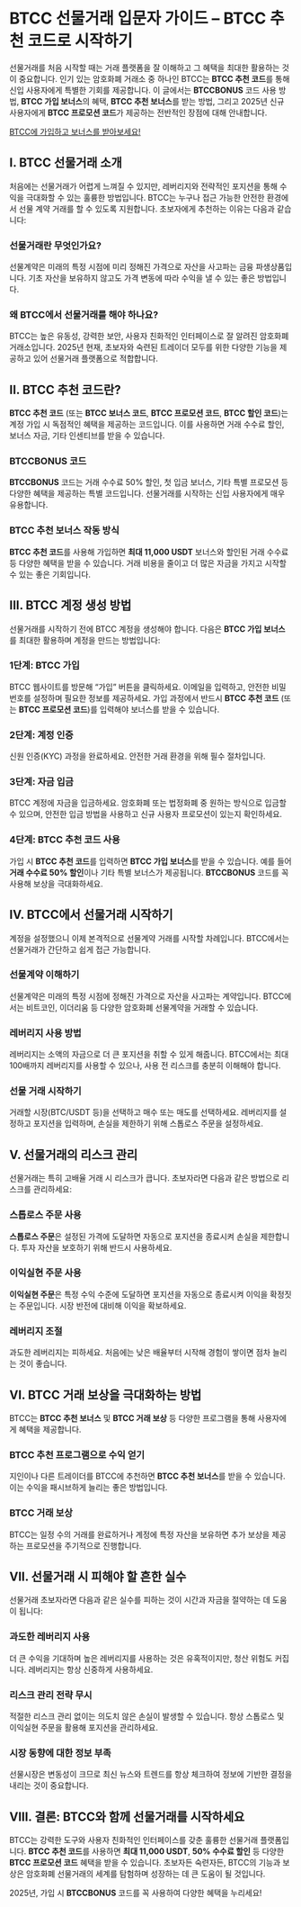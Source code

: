 <h1>BTCC 선물거래 입문자 가이드 – BTCC 추천 코드로 시작하기</h1>

<p>선물거래를 처음 시작할 때는 거래 플랫폼을 잘 이해하고 그 혜택을 최대한 활용하는 것이 중요합니다. 인기 있는 암호화폐 거래소 중 하나인 BTCC는 <strong>BTCC 추천 코드</strong>를 통해 신입 사용자에게 특별한 기회를 제공합니다. 이 글에서는 <strong>BTCCBONUS</strong> 코드 사용 방법, <strong>BTCC 가입 보너스</strong>의 혜택, <strong>BTCC 추천 보너스</strong>를 받는 방법, 그리고 2025년 신규 사용자에게 <strong>BTCC 프로모션 코드</strong>가 제공하는 전반적인 장점에 대해 안내합니다.</p>
<a href="https://partner.btcc.com/us/c/BTCCBONUS/9303" target="_blank">BTCC에 가입하고 보너스를 받아보세요!</a>

<h2>I. BTCC 선물거래 소개</h2>
<p>처음에는 선물거래가 어렵게 느껴질 수 있지만, 레버리지와 전략적인 포지션을 통해 수익을 극대화할 수 있는 훌륭한 방법입니다. BTCC는 누구나 접근 가능한 안전한 환경에서 선물 계약 거래를 할 수 있도록 지원합니다. 초보자에게 추천하는 이유는 다음과 같습니다:</p>

<h3>선물거래란 무엇인가요?</h3>
<p>선물계약은 미래의 특정 시점에 미리 정해진 가격으로 자산을 사고파는 금융 파생상품입니다. 기초 자산을 보유하지 않고도 가격 변동에 따라 수익을 낼 수 있는 좋은 방법입니다.</p>

<h3>왜 BTCC에서 선물거래를 해야 하나요?</h3>
<p>BTCC는 높은 유동성, 강력한 보안, 사용자 친화적인 인터페이스로 잘 알려진 암호화폐 거래소입니다. 2025년 현재, 초보자와 숙련된 트레이더 모두를 위한 다양한 기능을 제공하고 있어 선물거래 플랫폼으로 적합합니다.</p>

<h2>II. BTCC 추천 코드란?</h2>
<p><strong>BTCC 추천 코드</strong> (또는 <strong>BTCC 보너스 코드</strong>, <strong>BTCC 프로모션 코드</strong>, <strong>BTCC 할인 코드</strong>)는 계정 가입 시 독점적인 혜택을 제공하는 코드입니다. 이를 사용하면 거래 수수료 할인, 보너스 자금, 기타 인센티브를 받을 수 있습니다.</p>

<h3>BTCCBONUS 코드</h3>
<p><strong>BTCCBONUS</strong> 코드는 거래 수수료 50% 할인, 첫 입금 보너스, 기타 특별 프로모션 등 다양한 혜택을 제공하는 특별 코드입니다. 선물거래를 시작하는 신입 사용자에게 매우 유용합니다.</p>

<h3>BTCC 추천 보너스 작동 방식</h3>
<p><strong>BTCC 추천 코드</strong>를 사용해 가입하면 <strong>최대 11,000 USDT</strong> 보너스와 할인된 거래 수수료 등 다양한 혜택을 받을 수 있습니다. 거래 비용을 줄이고 더 많은 자금을 가지고 시작할 수 있는 좋은 기회입니다.</p>

<h2>III. BTCC 계정 생성 방법</h2>
<p>선물거래를 시작하기 전에 BTCC 계정을 생성해야 합니다. 다음은 <strong>BTCC 가입 보너스</strong>를 최대한 활용하며 계정을 만드는 방법입니다:</p>

<h3>1단계: BTCC 가입</h3>
<p>BTCC 웹사이트를 방문해 “가입” 버튼을 클릭하세요. 이메일을 입력하고, 안전한 비밀번호를 설정하며 필요한 정보를 제공하세요. 가입 과정에서 반드시 <strong>BTCC 추천 코드</strong> (또는 <strong>BTCC 프로모션 코드</strong>)를 입력해야 보너스를 받을 수 있습니다.</p>

<h3>2단계: 계정 인증</h3>
<p>신원 인증(KYC) 과정을 완료하세요. 안전한 거래 환경을 위해 필수 절차입니다.</p>

<h3>3단계: 자금 입금</h3>
<p>BTCC 계정에 자금을 입금하세요. 암호화폐 또는 법정화폐 중 원하는 방식으로 입금할 수 있으며, 안전한 입금 방법을 사용하고 신규 사용자 프로모션이 있는지 확인하세요.</p>

<h3>4단계: BTCC 추천 코드 사용</h3>
<p>가입 시 <strong>BTCC 추천 코드</strong>를 입력하면 <strong>BTCC 가입 보너스</strong>를 받을 수 있습니다. 예를 들어 <strong>거래 수수료 50% 할인</strong>이나 기타 특별 보너스가 제공됩니다. <strong>BTCCBONUS</strong> 코드를 꼭 사용해 보상을 극대화하세요.</p>

<h2>IV. BTCC에서 선물거래 시작하기</h2>
<p>계정을 설정했으니 이제 본격적으로 선물계약 거래를 시작할 차례입니다. BTCC에서는 선물거래가 간단하고 쉽게 접근 가능합니다.</p>

<h3>선물계약 이해하기</h3>
<p>선물계약은 미래의 특정 시점에 정해진 가격으로 자산을 사고파는 계약입니다. BTCC에서는 비트코인, 이더리움 등 다양한 암호화폐 선물계약을 거래할 수 있습니다.</p>

<h3>레버리지 사용 방법</h3>
<p>레버리지는 소액의 자금으로 더 큰 포지션을 취할 수 있게 해줍니다. BTCC에서는 최대 100배까지 레버리지를 사용할 수 있으나, 사용 전 리스크를 충분히 이해해야 합니다.</p>

<h3>선물 거래 시작하기</h3>
<p>거래할 시장(BTC/USDT 등)을 선택하고 매수 또는 매도를 선택하세요. 레버리지를 설정하고 포지션을 입력하며, 손실을 제한하기 위해 스톱로스 주문을 설정하세요.</p>

<h2>V. 선물거래의 리스크 관리</h2>
<p>선물거래는 특히 고배율 거래 시 리스크가 큽니다. 초보자라면 다음과 같은 방법으로 리스크를 관리하세요:</p>

<h3>스톱로스 주문 사용</h3>
<p><strong>스톱로스 주문</strong>은 설정된 가격에 도달하면 자동으로 포지션을 종료시켜 손실을 제한합니다. 투자 자산을 보호하기 위해 반드시 사용하세요.</p>

<h3>이익실현 주문 사용</h3>
<p><strong>이익실현 주문</strong>은 특정 수익 수준에 도달하면 포지션을 자동으로 종료시켜 이익을 확정짓는 주문입니다. 시장 반전에 대비해 이익을 확보하세요.</p>

<h3>레버리지 조절</h3>
<p>과도한 레버리지는 피하세요. 처음에는 낮은 배율부터 시작해 경험이 쌓이면 점차 늘리는 것이 좋습니다.</p>

<h2>VI. BTCC 거래 보상을 극대화하는 방법</h2>
<p>BTCC는 <strong>BTCC 추천 보너스</strong> 및 <strong>BTCC 거래 보상</strong> 등 다양한 프로그램을 통해 사용자에게 혜택을 제공합니다.</p>

<h3>BTCC 추천 프로그램으로 수익 얻기</h3>
<p>지인이나 다른 트레이더를 BTCC에 추천하면 <strong>BTCC 추천 보너스</strong>를 받을 수 있습니다. 이는 수익을 패시브하게 늘리는 좋은 방법입니다.</p>

<h3>BTCC 거래 보상</h3>
<p>BTCC는 일정 수의 거래를 완료하거나 계정에 특정 자산을 보유하면 추가 보상을 제공하는 프로모션을 주기적으로 진행합니다.</p>

<h2>VII. 선물거래 시 피해야 할 흔한 실수</h2>
<p>선물거래 초보자라면 다음과 같은 실수를 피하는 것이 시간과 자금을 절약하는 데 도움이 됩니다:</p>

<h3>과도한 레버리지 사용</h3>
<p>더 큰 수익을 기대하며 높은 레버리지를 사용하는 것은 유혹적이지만, 청산 위험도 커집니다. 레버리지는 항상 신중하게 사용하세요.</p>

<h3>리스크 관리 전략 무시</h3>
<p>적절한 리스크 관리 없이는 의도치 않은 손실이 발생할 수 있습니다. 항상 스톱로스 및 이익실현 주문을 활용해 포지션을 관리하세요.</p>

<h3>시장 동향에 대한 정보 부족</h3>
<p>선물시장은 변동성이 크므로 최신 뉴스와 트렌드를 항상 체크하여 정보에 기반한 결정을 내리는 것이 중요합니다.</p>

<h2>VIII. 결론: BTCC와 함께 선물거래를 시작하세요</h2>
<p>BTCC는 강력한 도구와 사용자 친화적인 인터페이스를 갖춘 훌륭한 선물거래 플랫폼입니다. <strong>BTCC 추천 코드</strong>를 사용하면 <strong>최대 11,000 USDT</strong>, <strong>50% 수수료 할인</strong> 등 다양한 <strong>BTCC 프로모션 코드</strong> 혜택을 받을 수 있습니다. 초보자든 숙련자든, BTCC의 기능과 보상은 암호화폐 선물거래의 세계를 탐험하며 성장하는 데 큰 도움이 될 것입니다.</p>

<p>2025년, 가입 시 <strong>BTCCBONUS</strong> 코드를 꼭 사용하여 다양한 혜택을 누리세요!</p>
